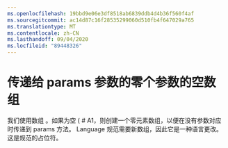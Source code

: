 ```yaml
---
ms.openlocfilehash: 19bbd9e06e3df8518ab6839ddb4d4b36f560f4af
ms.sourcegitcommit: ac14d87c16f28535299060d510fb4f647029a765
ms.translationtype: MT
ms.contentlocale: zh-CN
ms.lasthandoff: 09/04/2020
ms.locfileid: "89448326"
---
```

# <a name="empty-array-for-zero-arguments-passed-to-params-parameter"></a>传递给 params 参数的零个参数的空数组

我们使用数组 <T> 。如果为空 ( # A1，则创建一个零元素数组，以便在没有参数对应时传递到 params 方法。
Language 规范需要新数组，因此它是一种语言更改。
这是规范的占位符。
